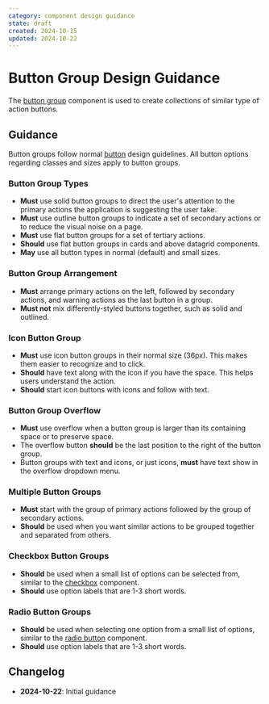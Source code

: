```yaml
---
category: component design guidance
state: draft
created: 2024-10-15
updated: 2024-10-22
---
```


# Button Group Design Guidance

The [button group](https://clarity.design/documentation/button-group) component is used to create collections of similar type of action buttons.

## Guidance

Button groups follow normal [button](/1003) design guidelines. All button options regarding classes and sizes apply to button groups.

### Button Group Types

- **Must** use solid button groups to direct the user's attention to the primary actions the application is suggesting the user take.
- **Must** use outline button groups to indicate a set of secondary actions or to reduce the visual noise on a page.
- **Must** use flat button groups for a set of tertiary actions.
- **Should** use flat button groups in cards and above datagrid components.
- **May** use all button types in normal (default) and small sizes.

### Button Group Arrangement

- **Must** arrange primary actions on the left, followed by secondary actions, and warning actions as the last button in a group.
- **Must not** mix differently-styled buttons together, such as solid and outlined.

### Icon Button Group

- **Must** use icon button groups in their normal size (36px). This makes them easier to recognize and to click.
- **Should** have text along with the icon if you have the space. This helps users understand the action.
- **Should** start icon buttons with icons and follow with text.

### Button Group Overflow

- **Must** use overflow when a button group is larger than its containing space or to preserve space.
- The overflow button **should** be the last position to the right of the button group.
- Button groups with text and icons, or just icons, **must** have text show in the overflow dropdown menu.

### Multiple Button Groups

- **Must** start with the group of primary actions followed by the group of secondary actions.
- **Should** be used when you want similar actions to be grouped together and separated from others.

### Checkbox Button Groups

- **Should** be used when a small list of options can be selected from, similar to the [checkbox](https://clarity.design/documentation/checkbox) component.
- **Should** use option labels that are 1-3 short words.

### Radio Button Groups

- **Should** be used when selecting one option from a small list of options, similar to the [radio button](https://clarity.design/documentation/radio) component.
- **Should** use option labels that are 1-3 short words.

## Changelog

- **2024-10-22**: Initial guidance
